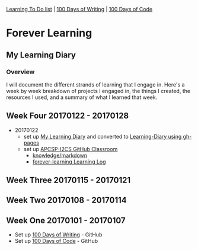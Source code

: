 [Learning To Do list](./learning-to-do-list.md) | [100 Days of Writing](https://github.com/janzeteachesit/100-days-of-writing/blob/master/log.md) | [100 Days of Code](https://github.com/janzeteachesit/100-days-of-code/blob/master/log.md)

# Forever Learning

## My Learning Diary

### Overview

I will document the different strands of learning that I engage in. Here's a week by week breakdown of projects I engaged in, the things I created, the resources I used, and a summary of what I learned that week.

<!--
## Week One 20170101 - 20170107
links to 
* []()
-->

## Week Four 20170122 - 20170128
*  20170122
   * set up [My Learning Diary](https://github.com/janzeteachesit/forever-learning) and converted to [Learning-Diary using gh-pages](https://janzeteachesit.github.io/Learning-Diary/)
   * set up [APCSP-I2CS GitHub Classroom](https://github.com/templetontitan/20162017-classroom-outline)
     * [knowledge/markdown](https://github.com/templetontitan/20162017-classroom-outline/blob/master/knowledge/markdown.md)
     * [forever-learning Learning Log](https://github.com/templetontitan/forever-learning)

## Week Three 20170115 - 20170121


## Week Two 20170108 - 20170114


## Week One 20170101 - 20170107
* Set up [100 Days of Writing](https://github.com/janzeteachesit/100-days-of-writing) - GitHub
* Set up [100 Days of Code](https://github.com/janzeteachesit/100-days-of-code) - GitHub


